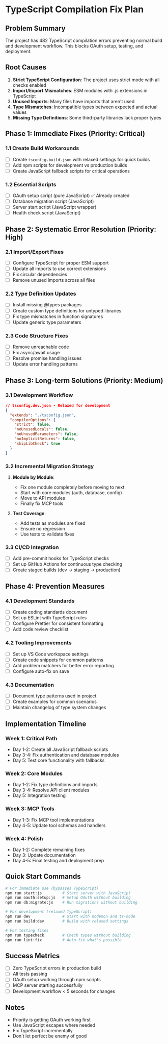 # TypeScript Compilation Fix Plan

## Problem Summary
The project has 482 TypeScript compilation errors preventing normal build and development workflow. This blocks OAuth setup, testing, and deployment.

## Root Causes
1. **Strict TypeScript Configuration**: The project uses strict mode with all checks enabled
2. **Import/Export Mismatches**: ESM modules with .js extensions in TypeScript
3. **Unused Imports**: Many files have imports that aren't used
4. **Type Mismatches**: Incompatible types between expected and actual values
5. **Missing Type Definitions**: Some third-party libraries lack proper types

## Phase 1: Immediate Fixes (Priority: Critical)

### 1.1 Create Build Workarounds
- [ ] Create `tsconfig.build.json` with relaxed settings for quick builds
- [ ] Add npm scripts for development vs production builds
- [ ] Create JavaScript fallback scripts for critical operations

### 1.2 Essential Scripts
- [ ] OAuth setup script (pure JavaScript) ✅ Already created
- [ ] Database migration script (JavaScript)
- [ ] Server start script (JavaScript wrapper)
- [ ] Health check script (JavaScript)

## Phase 2: Systematic Error Resolution (Priority: High)

### 2.1 Import/Export Fixes
- [ ] Configure TypeScript for proper ESM support
- [ ] Update all imports to use correct extensions
- [ ] Fix circular dependencies
- [ ] Remove unused imports across all files

### 2.2 Type Definition Updates
- [ ] Install missing @types packages
- [ ] Create custom type definitions for untyped libraries
- [ ] Fix type mismatches in function signatures
- [ ] Update generic type parameters

### 2.3 Code Structure Fixes
- [ ] Remove unreachable code
- [ ] Fix async/await usage
- [ ] Resolve promise handling issues
- [ ] Update error handling patterns

## Phase 3: Long-term Solutions (Priority: Medium)

### 3.1 Development Workflow
```json
// tsconfig.dev.json - Relaxed for development
{
  "extends": "./tsconfig.json",
  "compilerOptions": {
    "strict": false,
    "noUnusedLocals": false,
    "noUnusedParameters": false,
    "noImplicitReturns": false,
    "skipLibCheck": true
  }
}
```

### 3.2 Incremental Migration Strategy
1. **Module by Module**:
   - Fix one module completely before moving to next
   - Start with core modules (auth, database, config)
   - Move to API modules
   - Finally fix MCP tools

2. **Test Coverage**:
   - Add tests as modules are fixed
   - Ensure no regression
   - Use tests to validate fixes

### 3.3 CI/CD Integration
- [ ] Add pre-commit hooks for TypeScript checks
- [ ] Set up GitHub Actions for continuous type checking
- [ ] Create staged builds (dev → staging → production)

## Phase 4: Prevention Measures

### 4.1 Development Standards
- [ ] Create coding standards document
- [ ] Set up ESLint with TypeScript rules
- [ ] Configure Prettier for consistent formatting
- [ ] Add code review checklist

### 4.2 Tooling Improvements
- [ ] Set up VS Code workspace settings
- [ ] Create code snippets for common patterns
- [ ] Add problem matchers for better error reporting
- [ ] Configure auto-fix on save

### 4.3 Documentation
- [ ] Document type patterns used in project
- [ ] Create examples for common scenarios
- [ ] Maintain changelog of type system changes

## Implementation Timeline

### Week 1: Critical Path
- Day 1-2: Create all JavaScript fallback scripts
- Day 3-4: Fix authentication and database modules
- Day 5: Test core functionality with fallbacks

### Week 2: Core Modules
- Day 1-2: Fix type definitions and imports
- Day 3-4: Resolve API client modules
- Day 5: Integration testing

### Week 3: MCP Tools
- Day 1-3: Fix MCP tool implementations
- Day 4-5: Update tool schemas and handlers

### Week 4: Polish
- Day 1-2: Complete remaining fixes
- Day 3: Update documentation
- Day 4-5: Final testing and deployment prep

## Quick Start Commands

```bash
# For immediate use (bypasses TypeScript)
npm run start:js         # Start server with JavaScript
npm run oauth:setup:js   # Setup OAuth without building
npm run db:migrate:js    # Run migrations without building

# For development (relaxed TypeScript)
npm run dev              # Start with nodemon and ts-node
npm run build:dev        # Build with relaxed settings

# For testing fixes
npm run typecheck        # Check types without building
npm run lint:fix         # Auto-fix what's possible
```

## Success Metrics
- [ ] Zero TypeScript errors in production build
- [ ] All tests passing
- [ ] OAuth setup working through npm scripts
- [ ] MCP server starting successfully
- [ ] Development workflow < 5 seconds for changes

## Notes
- Priority is getting OAuth working first
- Use JavaScript escapes where needed
- Fix TypeScript incrementally
- Don't let perfect be enemy of good